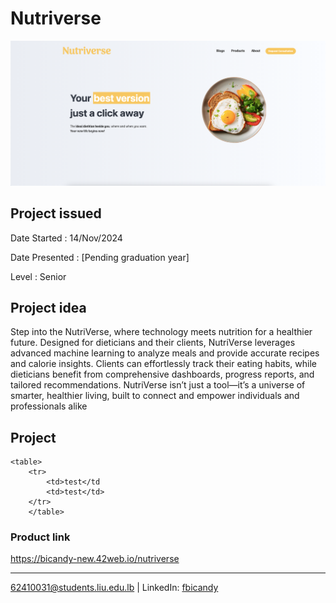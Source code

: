 # Nutriverse 

<p align="center">
    <img src="welcomepage.png" title="Nutriverse webview"/>
</p>

## Project issued

Date Started : 14/Nov/2024

Date Presented : [Pending graduation year]

Level : Senior

## Project idea
Step into the NutriVerse, where technology meets nutrition for a healthier future. Designed for dieticians and their clients, NutriVerse leverages advanced machine learning to analyze meals and provide accurate recipes and calorie insights. Clients can effortlessly track their eating habits, while dieticians benefit from comprehensive dashboards, progress reports, and tailored recommendations. NutriVerse isn’t just a tool—it’s a universe of smarter, healthier living, built to connect and empower individuals and professionals alike

## Project 
    <table>
        <tr>
            <td>test</td
            <td>test</td>
        </tr>
        </table>

### Product link

https://bicandy-new.42web.io/nutriverse

---
62410031@students.liu.edu.lb | LinkedIn: [fbicandy](https://www.linkedin.com/in/freddy-bicandy/)
